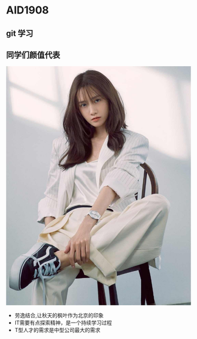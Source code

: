 # AID1908

## git 学习

## 同学们颜值代表

![](./yun.jpg)

* 劳逸结合,让秋天的枫叶作为北京的印象
* IT需要有点探索精神，是一个持续学习过程
* T型人才的需求是中型公司最大的需求





